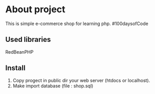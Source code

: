 # About project

This is simple e-commerce shop for learning php. #100daysofCode

## Used libraries

RedBeanPHP

## Install

1. Сopy progect in public dir your web server (htdocs or localhost).
2. Make import database (file : shop.sql)



